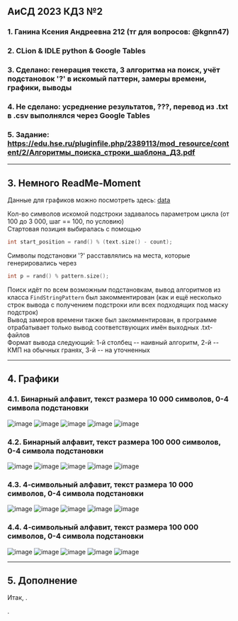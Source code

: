 ##  АиСД 2023 КДЗ №2

### 1. Ганина Ксения Андреевна 212 (тг для вопросов: @kgnn47)
### 2. CLion & IDLE python & Google Tables
### 3. Сделано: генерация текста, 3 алгоритма на поиск, учёт подстановок '?' в искомый паттерн, замеры времени, графики, выводы
### 4. Не сделано: усреднение результатов, ???, перевод из .txt в .csv выполнялся через Google Tables
### 5. Задание: https://edu.hse.ru/pluginfile.php/2389113/mod_resource/content/2/Алгоритмы_поиска_строки_шаблона_ДЗ.pdf
________________________

## 3. Немного ReadMe-Moment

Данные для графиков можно посмотреть здесь: [data](https://github.com/kseniag03/algosi-karasi/tree/master/data) <br>

Кол-во символов искомой подстроки задавалось параметром цикла (от 100 до 3 000, шаг == 100, по условию) <br>
Стартовая позиция выбиралась с помощью

```cpp 
int start_position = rand() % (text.size() - count);
```

Символы подстановки '?' расставлялись на места, которые генерировались через

```cpp 
int p = rand() % pattern.size();
```

Поиск идёт по всем возможным подстановкам, вывод алгоритмов из класса ```FindStringPattern``` 
был закомментирован (как и ещё несколько строк вывода с получением подстроки или всех подходящих под маску подстрок) <br>
Вывод замеров времени также был закомментирован, в программе отрабатывает только вывод соответствующих имён выходных .txt-файлов <br>
Формат вывода следующий: 1-й столбец -- наивный алгоритм, 2-й -- КМП на обычных гранях, 3-й -- на уточненных <br>
________________________

## 4. Графики <br>

### 4.1. Бинарный алфавит, текст размера 10 000 символов, 0-4 символа подстановки

![image](data/2-alp_1e5_without.png)
![image](data/2-alp_1e5_with-1-replace.png)
![image](data/2-alp_1e5_with-2-replace.png)
![image](data/2-alp_1e5_with-3-replace.png)
![image](data/2-alp_1e5_with-4-replace.png)

### 4.2. Бинарный алфавит, текст размера 100 000 символов, 0-4 символа подстановки

![image](data/2-alp_1e6_without.png)
![image](data/2-alp_1e6_with-1-replace.png)
![image](data/2-alp_1e6_with-2-replace.png)
![image](data/2-alp_1e6_with-3-replace.png)
![image](data/2-alp_1e6_with-4-replace.png)

### 4.3. 4-символьный алфавит, текст размера 10 000 символов, 0-4 символа подстановки

![image](data/4-alp_1e5_without.png)
![image](data/4-alp_1e5_with-1-replace.png)
![image](data/4-alp_1e5_with-2-replace.png)
![image](data/4-alp_1e5_with-3-replace.png)
![image](data/4-alp_1e5_with-4-replace.png)

### 4.4. 4-символьный алфавит, текст размера 100 000 символов, 0-4 символа подстановки

![image](data/4-alp_1e6_without.png)
![image](data/4-alp_1e6_with-1-replace.png)
![image](data/4-alp_1e6_with-2-replace.png)
![image](data/4-alp_1e6_with-3-replace.png)
![image](data/4-alp_1e6_with-4-replace.png)

________________________

## 5. Дополнение

Итак, . <br>

. <br>
